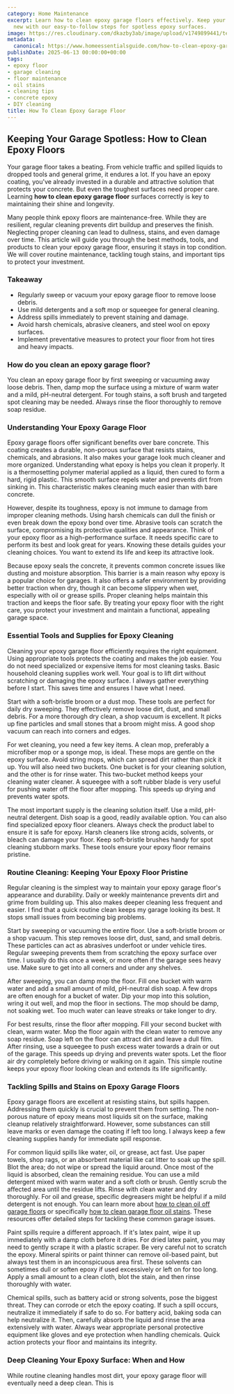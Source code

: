 ```yaml
---
category: Home Maintenance
excerpt: Learn how to clean epoxy garage floors effectively. Keep your garage looking
  new with our easy-to-follow steps for spotless epoxy surfaces.
image: https://res.cloudinary.com/dkazby3ab/image/upload/v1749899441/temp_image_1749899440_efyptl.webp
metadata:
  canonical: https://www.homeessentialsguide.com/how-to-clean-epoxy-garage-floor
publishDate: 2025-06-13 00:00:00+00:00
tags:
- epoxy floor
- garage cleaning
- floor maintenance
- oil stains
- cleaning tips
- concrete epoxy
- DIY cleaning
title: How To Clean Epoxy Garage Floor
---
```


## Keeping Your Garage Spotless: How to Clean Epoxy Floors

Your garage floor takes a beating. From vehicle traffic and spilled liquids to dropped tools and general grime, it endures a lot. If you have an epoxy coating, you've already invested in a durable and attractive solution that protects your concrete. But even the toughest surfaces need proper care. Learning **how to clean epoxy garage floor** surfaces correctly is key to maintaining their shine and longevity.

Many people think epoxy floors are maintenance-free. While they are resilient, regular cleaning prevents dirt buildup and preserves the finish. Neglecting proper cleaning can lead to dullness, stains, and even damage over time. This article will guide you through the best methods, tools, and products to clean your epoxy garage floor, ensuring it stays in top condition. We will cover routine maintenance, tackling tough stains, and important tips to protect your investment.

### Takeaway

*   Regularly sweep or vacuum your epoxy garage floor to remove loose debris.
*   Use mild detergents and a soft mop or squeegee for general cleaning.
*   Address spills immediately to prevent staining and damage.
*   Avoid harsh chemicals, abrasive cleaners, and steel wool on epoxy surfaces.
*   Implement preventative measures to protect your floor from hot tires and heavy impacts.

### How do you clean an epoxy garage floor?

You clean an epoxy garage floor by first sweeping or vacuuming away loose debris. Then, damp mop the surface using a mixture of warm water and a mild, pH-neutral detergent. For tough stains, a soft brush and targeted spot cleaning may be needed. Always rinse the floor thoroughly to remove soap residue.

### Understanding Your Epoxy Garage Floor

Epoxy garage floors offer significant benefits over bare concrete. This coating creates a durable, non-porous surface that resists stains, chemicals, and abrasions. It also makes your garage look much cleaner and more organized. Understanding what epoxy is helps you clean it properly. It is a thermosetting polymer material applied as a liquid, then cured to form a hard, rigid plastic. This smooth surface repels water and prevents dirt from sinking in. This characteristic makes cleaning much easier than with bare concrete.

However, despite its toughness, epoxy is not immune to damage from improper cleaning methods. Using harsh chemicals can dull the finish or even break down the epoxy bond over time. Abrasive tools can scratch the surface, compromising its protective qualities and appearance. Think of your epoxy floor as a high-performance surface. It needs specific care to perform its best and look great for years. Knowing these details guides your cleaning choices. You want to extend its life and keep its attractive look.

Because epoxy seals the concrete, it prevents common concrete issues like dusting and moisture absorption. This barrier is a main reason why epoxy is a popular choice for garages. It also offers a safer environment by providing better traction when dry, though it can become slippery when wet, especially with oil or grease spills. Proper cleaning helps maintain this traction and keeps the floor safe. By treating your epoxy floor with the right care, you protect your investment and maintain a functional, appealing garage space.

### Essential Tools and Supplies for Epoxy Cleaning

Cleaning your epoxy garage floor efficiently requires the right equipment. Using appropriate tools protects the coating and makes the job easier. You do not need specialized or expensive items for most cleaning tasks. Basic household cleaning supplies work well. Your goal is to lift dirt without scratching or damaging the epoxy surface. I always gather everything before I start. This saves time and ensures I have what I need.

Start with a soft-bristle broom or a dust mop. These tools are perfect for daily dry sweeping. They effectively remove loose dirt, dust, and small debris. For a more thorough dry clean, a shop vacuum is excellent. It picks up fine particles and small stones that a broom might miss. A good shop vacuum can reach into corners and edges.

For wet cleaning, you need a few key items. A clean mop, preferably a microfiber mop or a sponge mop, is ideal. These mops are gentle on the epoxy surface. Avoid string mops, which can spread dirt rather than pick it up. You will also need two buckets. One bucket is for your cleaning solution, and the other is for rinse water. This two-bucket method keeps your cleaning water cleaner. A squeegee with a soft rubber blade is very useful for pushing water off the floor after mopping. This speeds up drying and prevents water spots.

The most important supply is the cleaning solution itself. Use a mild, pH-neutral detergent. Dish soap is a good, readily available option. You can also find specialized epoxy floor cleaners. Always check the product label to ensure it is safe for epoxy. Harsh cleaners like strong acids, solvents, or bleach can damage your floor. Keep soft-bristle brushes handy for spot cleaning stubborn marks. These tools ensure your epoxy floor remains pristine.

### Routine Cleaning: Keeping Your Epoxy Floor Pristine

Regular cleaning is the simplest way to maintain your epoxy garage floor's appearance and durability. Daily or weekly maintenance prevents dirt and grime from building up. This also makes deeper cleaning less frequent and easier. I find that a quick routine clean keeps my garage looking its best. It stops small issues from becoming big problems.

Start by sweeping or vacuuming the entire floor. Use a soft-bristle broom or a shop vacuum. This step removes loose dirt, dust, sand, and small debris. These particles can act as abrasives underfoot or under vehicle tires. Regular sweeping prevents them from scratching the epoxy surface over time. I usually do this once a week, or more often if the garage sees heavy use. Make sure to get into all corners and under any shelves.

After sweeping, you can damp mop the floor. Fill one bucket with warm water and add a small amount of mild, pH-neutral dish soap. A few drops are often enough for a bucket of water. Dip your mop into this solution, wring it out well, and mop the floor in sections. The mop should be damp, not soaking wet. Too much water can leave streaks or take longer to dry.

For best results, rinse the floor after mopping. Fill your second bucket with clean, warm water. Mop the floor again with the clean water to remove any soap residue. Soap left on the floor can attract dirt and leave a dull film. After rinsing, use a squeegee to push excess water towards a drain or out of the garage. This speeds up drying and prevents water spots. Let the floor air dry completely before driving or walking on it again. This simple routine keeps your epoxy floor looking clean and extends its life significantly.

### Tackling Spills and Stains on Epoxy Garage Floors

Epoxy garage floors are excellent at resisting stains, but spills happen. Addressing them quickly is crucial to prevent them from setting. The non-porous nature of epoxy means most liquids sit on the surface, making cleanup relatively straightforward. However, some substances can still leave marks or even damage the coating if left too long. I always keep a few cleaning supplies handy for immediate spill response.

For common liquid spills like water, oil, or grease, act fast. Use paper towels, shop rags, or an absorbent material like cat litter to soak up the spill. Blot the area; do not wipe or spread the liquid around. Once most of the liquid is absorbed, clean the remaining residue. You can use a mild detergent mixed with warm water and a soft cloth or brush. Gently scrub the affected area until the residue lifts. Rinse with clean water and dry thoroughly. For oil and grease, specific degreasers might be helpful if a mild detergent is not enough. You can learn more about [how to clean oil off garage floors](https://homeessentialsguide.com/how-to-clean-oil-off-garage-floor) or specifically [how to clean garage floor oil stains](https://homeessentialsguide.com/how-to-clean-garage-floor-oil-stains). These resources offer detailed steps for tackling these common garage issues.

Paint spills require a different approach. If it's latex paint, wipe it up immediately with a damp cloth before it dries. For dried latex paint, you may need to gently scrape it with a plastic scraper. Be very careful not to scratch the epoxy. Mineral spirits or paint thinner can remove oil-based paint, but always test them in an inconspicuous area first. These solvents can sometimes dull or soften epoxy if used excessively or left on for too long. Apply a small amount to a clean cloth, blot the stain, and then rinse thoroughly with water.

Chemical spills, such as battery acid or strong solvents, pose the biggest threat. They can corrode or etch the epoxy coating. If such a spill occurs, neutralize it immediately if safe to do so. For battery acid, baking soda can help neutralize it. Then, carefully absorb the liquid and rinse the area extensively with water. Always wear appropriate personal protective equipment like gloves and eye protection when handling chemicals. Quick action protects your floor and maintains its integrity.

### Deep Cleaning Your Epoxy Surface: When and How

While routine cleaning handles most dirt, your epoxy garage floor will eventually need a deep clean. This is